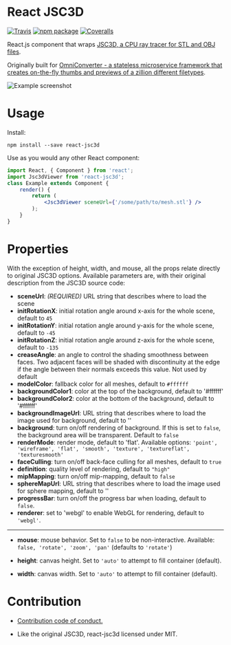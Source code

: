 # React JSC3D

[![Travis][build-badge]][build]
[![npm package][npm-badge]][npm]
[![Coveralls][coveralls-badge]][coveralls]

React.js component that wraps [JSC3D, a CPU ray tracer for STL and OBJ
files](https://github.com/xxv/jsc3d/tree/master/jsc3d).

Originally built for [OmniConverter - a stateless microservice framework that
creates on-the-fly thumbs and previews of a zillion different
filetypes](http://omnic.michaelb.org/).

![Example screenshot](https://github.com/michaelpb/react-jsc3d/raw/master/demo/example_screenshot.jpg)

# Usage

Install:

```
npm install --save react-jsc3d
```

Use as you would any other React component:

```jsx
import React, { Component } from 'react';
import Jsc3dViewer from 'react-jsc3d';
class Example extends Component {
    render() {
        return (
            <Jsc3dViewer sceneUrl={'/some/path/to/mesh.stl'} />
        );
    }
}
```

# Properties

With the exception of height, width, and mouse, all the props relate directly
to original JSC3D options. Available parameters are, with their original
description from the JSC3D source code:

* **sceneUrl**: *(REQUIRED)* URL string that describes where to load the scene
* **initRotationX**: initial rotation angle around x-axis for the whole scene,
  default to `45`
* **initRotationY**: initial rotation angle around y-axis for the whole scene,
  default to `-45`
* **initRotationZ**: initial rotation angle around z-axis for the whole scene,
  default to `-135`
* **creaseAngle**: an angle to control the shading smoothness between faces.
  Two adjacent faces will be shaded with discontinuity at the edge if the angle
  between their normals exceeds this value. Not used by default
* **modelColor**: fallback color for all meshes, default to `#ffffff`
* **backgroundColor1**: color at the top of the background, default to
  '#ffffff'
* **backgroundColor2**: color at the bottom of the background, default to
  '#ffffff'
* **backgroundImageUrl**: URL string that describes where to load the image
  used for background, default to ''
* **background**: turn on/off rendering of background. If this is
  set to `false`, the background area will be transparent. Default to `false`
* **renderMode**: render mode, default to 'flat'. Available options: `'point',
  'wireframe', 'flat', 'smooth', 'texture', 'textureflat', 'texturesmooth'`
* **faceCulling**: turn on/off back-face culling for all meshes, default to
  `true`
* **definition**: quality level of rendering, default to `"high"`
* **mipMapping**: turn on/off mip-mapping, default to `false`
* **sphereMapUrl**: URL string that describes where to load the image used for
  sphere mapping, default to ''
* **progressBar**: turn on/off the progress bar when loading, default to
  `false`.
* **renderer**: set to 'webgl' to enable WebGL for rendering, default to `'webgl'`.

---

* **mouse**: mouse behavior. Set to `false` to be non-interactive.  Available:
  `false, 'rotate', 'zoom', 'pan'`  (defaults to `'rotate'`)

* **height**: canvas height. Set to `'auto'` to attempt to fill container
  (default).

* **width**: canvas width. Set to `'auto'` to attempt to fill container
  (default).

# Contribution

* [Contribution code of conduct.](CONDUCT.md)

* Like the original JSC3D, react-jsc3d licensed under MIT.

[build-badge]: https://img.shields.io/travis/user/repo/master.png?style=flat-square
[build]: https://travis-ci.org/user/repo

[npm-badge]: https://img.shields.io/npm/v/npm-package.png?style=flat-square
[npm]: https://www.npmjs.org/package/npm-package

[coveralls-badge]: https://img.shields.io/coveralls/user/repo/master.png?style=flat-square
[coveralls]: https://coveralls.io/github/user/repo
